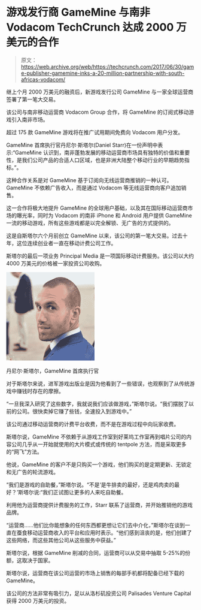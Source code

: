 # 游戏发行商 GameMine 与南非 Vodacom TechCrunch 达成 2000 万美元的合作

> 原文：<https://web.archive.org/web/https://techcrunch.com/2017/06/30/game-publisher-gamemine-inks-a-20-million-partnership-with-south-africas-vodacom/>

继上个月 2000 万美元的融资后，新游戏发行公司 GameMine 与一家全球运营商签署了第一笔大交易。

该公司与南非移动运营商 Vodacom Group 合作，将 GameMine 的订阅式移动游戏引入南非市场。

超过 175 款 GameMine 游戏将在推广试用期间免费向 Vodacom 用户分发。

GameMine 首席执行官丹尼尔·斯塔尔(Daniel Starr)在一份声明中表示:“GameMine 认识到，南非蓬勃发展的移动运营商市场具有独特的价值和重要性，是我们公司产品的合适人口区域，也是非洲大陆整个移动行业的早期趋势指标。”。

这种合作关系是对 GameMine 基于订阅向无线运营商推销的一种认可。GameMine 不依赖广告收入，而是通过 Vodacom 等无线运营商向客户追加销售。

这一合作将极大地提升 GameMine 的全球用户基础，以及其在国际移动运营商市场的曝光率，同时为 Vodacom 的南非 iPhone 和 Android 用户提供 GameMine 一流的移动游戏，所有这些游戏都是以完全解锁、无广告的方式提供的。

这是自斯塔尔六个月前创立 GameMine 以来，该公司的第一笔大交易。过去十年，这位连续创业者一直在移动计费公司工作。

斯塔尔的最后一项业务 Principal Media 是一项国际移动计费服务。该公司以大约 4000 万美元的价格被一家投资公司收购。

![](img/135df256c294d74ea4b6e04435c0a1b5.png)

丹尼尔·斯塔尔，GameMine 首席执行官

对于斯塔尔来说，进军游戏出版业是因为他看到了一些错误，也观察到了从传统游戏中赚钱时存在的摩擦。

“一旦我深入研究了这些数字，我就说我们应该做游戏，”斯塔尔说。“我们摆脱了以前的公司。很快卖掉它赚了些钱，全速投入到游戏中。”

该公司通过移动运营商的计费平台收费，而不是在游戏过程中向玩家收费。

斯塔尔说，GameMine 不依赖于从游戏工作室到好莱坞工作室再到唱片公司的内容公司几乎从一开始就使用的大片模式或传统的 tentpole 方法，而是采取更多的“网飞”方法。

他说，GameMine 的客户不是只购买一个游戏，他们购买的是定期更新、无锁定和无广告的轮流游戏。

“我们是游戏的自助餐，”斯塔尔说。“不是‘是牛排卖的最好，还是鸡肉卖的最好？’斯塔尔说:“我们正试图让更多的人来吃自助餐。

利用他为运营商提供计费服务的工作，Starr 联系了运营商，并开始推销他的游戏品牌。

“运营商……他们比你能想象的任何东西都更想让它们去中介化，”斯塔尔在谈到一直在蚕食移动运营商收入的平台和应用时表示。“他们感到沮丧的是，他们创建了这些网络，而这些其他公司从这些服务中获益。”

斯塔尔说，根据 GameMine 削减的合同，运营商可以从交易中抽取 5-25%的份额，这取决于国家。

斯塔尔说，运营商在该公司运营的市场上销售的每部手机都将配备已经下载的 GameMine。

该公司的方法非常有吸引力，足以从洛杉矶投资公司 Palisades Venture Capital 获得 2000 万美元的投资。